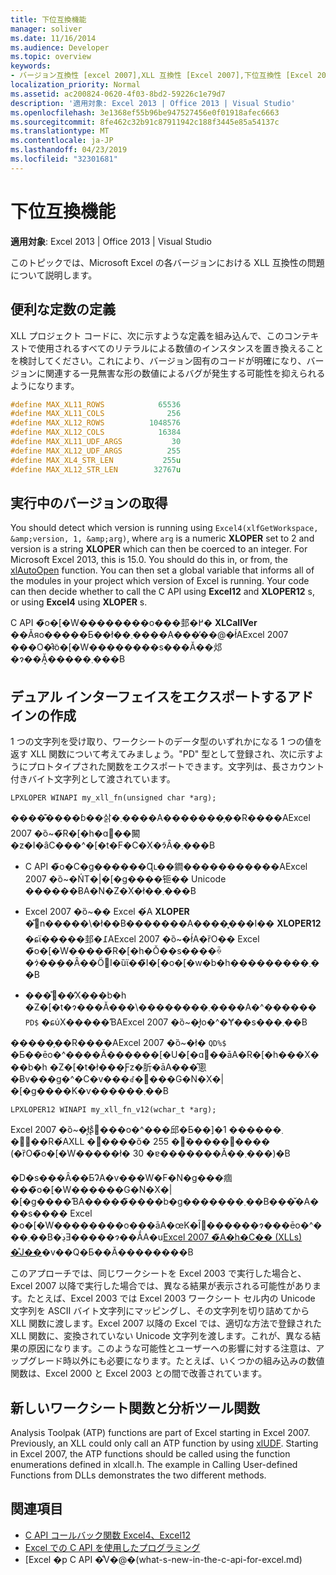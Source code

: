 ```yaml
---
title: 下位互換機能
manager: soliver
ms.date: 11/16/2014
ms.audience: Developer
ms.topic: overview
keywords:
- バージョン互換性 [excel 2007],XLL 互換性 [Excel 2007],下位互換性 [Excel 2007]
localization_priority: Normal
ms.assetid: ac200824-0620-4f03-8bd2-59226c1e79d7
description: '適用対象: Excel 2013 | Office 2013 | Visual Studio'
ms.openlocfilehash: 3e1368ef55b96be947527456e0f01918afec6663
ms.sourcegitcommit: 8fe462c32b91c87911942c188f3445e85a54137c
ms.translationtype: MT
ms.contentlocale: ja-JP
ms.lasthandoff: 04/23/2019
ms.locfileid: "32301681"
---
```

# <a name="backward-compatibility"></a>下位互換機能

**適用対象**: Excel 2013 | Office 2013 | Visual Studio 
  
このトピックでは、Microsoft Excel の各バージョンにおける XLL 互換性の問題について説明します。
  
## <a name="useful-constant-definitions"></a>便利な定数の定義

XLL プロジェクト コードに、次に示すような定義を組み込んで、このコンテキストで使用されるすべてのリテラルによる数値のインスタンスを置き換えることを検討してください。これにより、バージョン固有のコードが明確になり、バージョンに関連する一見無害な形の数値によるバグが発生する可能性を抑えられるようになります。
  
```cpp
#define MAX_XL11_ROWS            65536
#define MAX_XL11_COLS              256
#define MAX_XL12_ROWS          1048576
#define MAX_XL12_COLS            16384
#define MAX_XL11_UDF_ARGS           30
#define MAX_XL12_UDF_ARGS          255
#define MAX_XL4_STR_LEN           255u
#define MAX_XL12_STR_LEN        32767u
```

## <a name="getting-the-running-version"></a>実行中のバージョンの取得

You should detect which version is running using  `Excel4(xlfGetWorkspace, &amp;version, 1, &amp;arg)`, where  `arg` is a numeric **XLOPER** set to 2 and version is a string **XLOPER** which can then be coerced to an integer. For Microsoft Excel 2013, this is 15.0. You should do this in, or from, the [xlAutoOpen](xlautoopen.md) function. You can then set a global variable that informs all of the modules in your project which version of Excel is running. Your code can then decide whether to call the C API using **Excel12** and **XLOPER12** s, or using **Excel4** using **XLOPER** s.
  
C API �̃o�[�W��������o���邽�߂� **XLCallVer** ��Ăяo�����Ƃ��ł��܂����A���̕��@�ł́AExcel 2007 ���O�̂ǂ̃o�[�W��������s���Ă��邩�ɂ��Ă͎�����܂���B 
  
## <a name="creating-add-ins-that-export-dual-interfaces"></a>デュアル インターフェイスをエクスポートするアドインの作成

1 つの文字列を受け取り、ワークシートのデータ型のいずれかになる 1 つの値を返す XLL 関数について考えてみましょう。"PD" 型として登録され、次に示すようにプロトタイプされた関数をエクスポートできます。文字列は、長さカウント付きバイト文字列として渡されています。
  
`LPXLOPER WINAPI my_xll_fn(unsigned char *arg);`
  
����͊����ɓ��삵�܂����A�������̗��R����AExcel 2007 �ȍ~�̃R�[�h�ɑ΂��闝�z�I�ȃC���^�[�t�F�C�X�ɂ͂Ȃ�܂���B
  
- C API �̃o�C�g������Ɋւ��鐧�����������AExcel 2007 �ȍ~�ŃT�|�[�g����钷�� Unicode ������ɃA�N�Z�X�ł��܂���B
    
- Excel 2007 �ȍ~�� Excel �́A **XLOPER** �̎󂯓n�����\�ł��B�������A����͓���I�� **XLOPER12** �ɕϊ�����邽�߁AExcel 2007 �ȍ~�ł́A�ȑO�� Excel �̃o�[�W�����̃R�[�h�Ŏ��s����ꍇ�ɂ͑��݂��Ȃ��ÖٓI�ȕϊ��̃I�[�o�[�w�b�h���������܂��B
    
- ���̊֐��̓X���b�h �Z�[�t�ɂ���Ă���\��������܂����A�^������  `PD$` �ɕύX�����ƁAExcel 2007 �ȍ~�ł͓o�^�Ɏ��s���܂��B
    
�����̗��R����AExcel 2007 �ȍ~�ł�  `QD%$` �Ƃ��ēo�^����Ă������[�U�[�ɑ΂��āA�R�[�h���X���b�h �Z�[�t�ł���Ƒz�肵�āA���̂悤�Ƀv���g�^�C�v���ꂽ�֐���G�N�X�|�[�g����K�v������܂��B
  
`LPXLOPER12 WINAPI my_xll_fn_v12(wchar_t *arg);`
  
Excel 2007 �ȍ~�ł͕ʂ̊֐���o�^���邱�Ƃ��]�܂������ 1 �̗��R�́AXLL �֐����ő� 255 �̈�����󂯓���� (�ȑO�̃o�[�W�����ł� 30 �ɐ�������Ă��܂���)�B
  
�D�s���Ȃ��ƂɁA�v���W�F�N�g���痼���̃o�[�W������G�N�X�|�[�g����ƁA�����̃����b�g�������܂��B���̌�A���s���� Excel �o�[�W��������o���āA�œK�Ȋ֐������ɂ���ēo�^���܂��B�ڍׂƎ�����ɂ��ẮA�u[Excel 2007 �̃A�h�C�� (XLLs) �̊J��](https://msdn.microsoft.com/library/aa730920.aspx)�v��Q�Ƃ��Ă��������B
  
このアプローチでは、同じワークシートを Excel 2003 で実行した場合と、Excel 2007 以降で実行した場合では、異なる結果が表示される可能性があります。たとえば、Excel 2003 では Excel 2003 ワークシート セル内の Unicode 文字列を ASCII バイト文字列にマッピングし、その文字列を切り詰めてから XLL 関数に渡します。Excel 2007 以降の Excel では、適切な方法で登録された XLL 関数に、変換されていない Unicode 文字列を渡します。これが、異なる結果の原因になります。このような可能性とユーザーへの影響に対する注意は、アップグレード時以外にも必要になります。たとえば、いくつかの組み込みの数値関数は、Excel 2000 と Excel 2003 との間で改善されています。
  
## <a name="new-worksheet-functions-and-analysis-toolpak-functions"></a>新しいワークシート関数と分析ツール関数

Analysis Toolpak (ATP) functions are part of Excel starting in Excel 2007. Previously, an XLL could only call an ATP function by using [xlUDF](xludf.md). Starting in Excel 2007, the ATP functions should be called using the function enumerations defined in xlcall.h. The example in Calling User-defined Functions from DLLs demonstrates the two different methods.
  
## <a name="see-also"></a>関連項目

- [C API コールバック関数 Excel4、Excel12](c-api-callback-functions-excel4-excel12.md) 
- [Excel での C API を使用したプログラミング](programming-with-the-c-api-in-excel.md)
- [Excel �p C API �̐V�@�[](what-s-new-in-the-c-api-for-excel.md)(what-s-new-in-the-c-api-for-excel.md)

